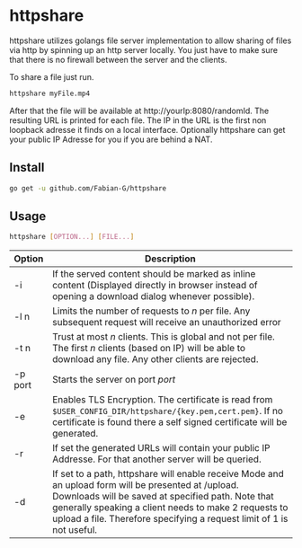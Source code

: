 # httpshare

httpshare utilizes golangs file server implementation to allow sharing of files via http by spinning up an http server locally. 
You just have to make sure that there is no firewall between the server and the clients.

To share a file just run.

```bash
httpshare myFile.mp4
```

After that the file will be available at http://yourIp:8080/randomId. The resulting URL is printed for each file. The IP in the URL is the first non loopback adresse it finds on a local interface. Optionally httpshare can get your public IP Adresse for you if you are behind a NAT.

## Install

```bash
go get -u github.com/Fabian-G/httpshare
```

## Usage

```bash
httpshare [OPTION...] [FILE...]
```

Option | Description
-------|-------------
-i     | If the served content should be marked as inline content (Displayed directly in browser instead of opening a download dialog whenever possible).
-l n   | Limits the number of requests to *n* per file. Any subsequent request will receive an unauthorized error
-t n    | Trust at most *n* clients. This is global and not per file. The first *n* clients (based on IP) will be able to download any file. Any other clients are rejected.
-p port | Starts the server on port *port*
-e      | Enables TLS Encryption. The certificate is read from `$USER_CONFIG_DIR/httpshare/{key.pem,cert.pem}`. If no certificate is found there a self signed certificate will be generated.
-r      | If set the generated URLs will contain your public IP Addresse. For that another server will be queried.
-d      | If set to a path, httpshare will enable receive Mode and an upload form will be presented at /upload. Downloads will be saved at specified path. Note that generally speaking a client needs to make 2 requests to upload a file. Therefore specifying a request limit of 1 is not useful.
